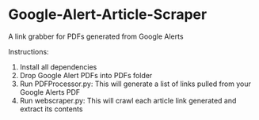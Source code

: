 # Google-Alert-Article-Scraper
A link grabber for PDFs generated from Google Alerts

Instructions:
1. Install all dependencies
2. Drop Google Alert PDFs into PDFs folder
3. Run PDFProcessor.py: This will generate a list of links pulled from your Google Alerts PDF
4. Run webscraper.py: This will crawl each article link generated and extract its contents
